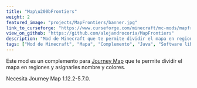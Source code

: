 ```yaml
---
title: "Map\u200bFrontiers"
weight: 2
featured_image: "projects/MapFrontiers/banner.jpg"
link_to_curseforge: "https://www.curseforge.com/minecraft/mc-mods/mapfrontiers"
view_on_github: "https://github.com/alejandrocoria/MapFrontiers"
description: "Mod de Minecraft que te permite dividir el mapa en regiones y asignarles nombre y colores."
tags: ["Mod de Minecraft", "Mapa", "Complemento", "Java", "Software libre"]
---
```


Este mod es un complemento para [Journey Map](https://www.curseforge.com/minecraft/mc-mods/journeymap) que te permite dividir el mapa en regiones y asignarles nombre y colores.

Necesita Journey Map 1.12.2-5.7.0.
